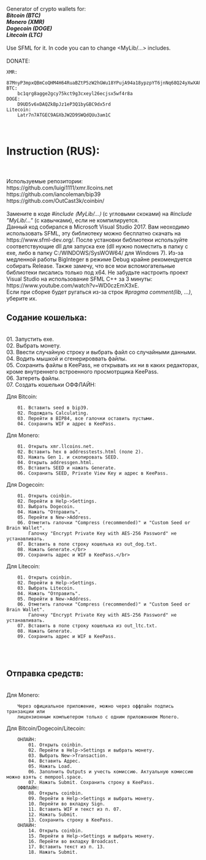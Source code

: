 Generator of crypto wallets for:<br/>
<b><i>Bitcoin (BTC)</i></b><br/>
<b><i>Monero (XMR)</i></b><br/>
<b><i>Dogecoin (DOGE)</i></b><br/>
<b><i>Litecoin (LTC)</i></b><br/>
<br/>
Use SFML for it. In code you can to change <MyLib/...> includes.<br/>
<br/>
DONATE:<br/>

	XMR:
		87MnyP3mpxQBmCoQHM4H64RuaBZtP5zW2hGWu18YPujA94a18ypzpYT6jnNq68Q24yXwXAFDG2Vi91AgLNC76uEcR5WMoRp
	BTC:
		bc1qrg8agge2gcy75kct9g3cxeyl26ecjsx5wf4r8a
	DOGE:
		D9UD5v6xDAQZkBpJz1eP3Q1byGBC9dx5rd
	Litecoin:
		Latr7n7ATGEC9AGXbJW2D9SWQdQUu3am1C
<br/>
<h1>Instruction (RUS):</h1><br/>
</br>
  Используемые репозитории:<br/>
        https://github.com/luigi1111/xmr.llcoins.net<br/>
        https://github.com/iancoleman/bip39<br/>
        https://github.com/OutCast3k/coinbin/<br/>
</br>
Замените в коде <i>#include &lang;MyLib/...&rang;</i> (с угловыми скоками) на <i>#include "MyLib/..."</i> (с кавычками), если не компилируется.</br>
Данный код собирался в Microsoft Visual Studio 2017. Вам неоходимо использовать SFML, эту библиотеку можно бесплатно скачать на https://www.sfml-dev.org/. После установки библиотеки используйте соответствующие dll для запуска exe (dll нужно поместить в папку с exe, либо в папку C:/WINDOWS/SysWOW64/ для Windows 7). Из-за медленной работы BigInteger в режиме Debug крайне рекомендуется собирать Release. Также замечу, что все мои вспомогательные библиотеки писались только под x64. Не забудьте настроить проект Visual Studio на использование SFML C++ за 3 минуты: https://www.youtube.com/watch?v=WD0czEmX3xE.<br/>
Если при сборке будет ругаться из-за строк <i>#pragma comment(lib, ...)</i>, уберите их.
</br>
<h2>Содание кошелька:</h2><br/>
01. Запустить exe.<br/>
02. Выбрать монету.<br/>
03. Ввести случайную строку и выбрать файл со случайными данными.<br/>
04. Водить мышкой и сгенерироввать файлы.<br/>
05. Сохранить файлы в KeePass, не открывать их ни в каких редакторах, кроме внутреннего встроенного просмотрщика KeePass.<br/>
06. Затереть файлы.<br/>
07. Создать кошельки ОФФЛАЙН:<br/>

  Для Bitcoin:<br/>
    
        01. Вставить seed в bip39.
        02. Подождать Calculating.
        03. Перейти в BIP84, все галочки оставить пустыми.
        04. Сохранить WIF и адрес в KeePass.
        
  Для Monero:<br/>
  
        01. Открыть xmr.llcoins.net.
        02. Вставить hex в addresstests.html (поле 2).
        03. Нажать Gen 1. и скопировать SEED.
        04. Открыть addressgen.html.
        05. Вставить SEED и нажать Generate.
        06. Сохранить SEED, Private View Key и адрес в KeePass.
        
  Для Dogecoin:<br/>
  
        01. Открыть coinbin.
        02. Перейти в Help->Settings.
        03. Выбрать Dogecoin.
        04. Нажать "Отправить".
        05. Перейти в New->Address.
        06. Отметить галочки "Compress (recommended)" и "Custom Seed or Brain Wallet".
            Галочку "Encrypt Private Key with AES-256 Password" не устанавливать.
        07. Вставить в поле строку кошелька из out_dog.txt.
        08. Нажать Generate.</br>
        09. Сохранить адрес и WIF в KeePass.</br>
        
  Для Litecoin:<br/>
  
        01. Открыть coinbin.
        02. Перейти в Help->Settings.
        03. Выбрать Litecoin.
        04. Нажать "Отправить".
        05. Перейти в New->Address.
        06. Отметить галочки "Compress (recommended)" и "Custom Seed or Brain Wallet".
            Галочку "Encrypt Private Key with AES-256 Password" не устанавливать.
        07. Вставить в поле строку кошелька из out_ltc.txt.
        08. Нажать Generate.
        09. Сохранить адрес и WIF в KeePass.
<br/>
<br/>
<h2>Отправка средств:</h2><br/>
  Для Monero:<br/>
    
        Через официальное приложение, можно через оффлайн подпись транзакции или
        лицензионным компьютером только с одним приложением Monero.
      
  Для Bitcoin/Dogecoin/Litecoin:<br/>
    
        ОНЛАЙН:
            01. Открыть coinbin.
            02. Перейти в Help->Settings и выбрать монету.
            03. Выбрать New->Transaction.
            04. Вставить Адрес.
            05. Нажать Load.
            06. Заполнить Outputs и учесть комиссию. Актуальную комиссию можно взять с mempool.space.
            07. Нажать Submit. Сохранить строку в KeePass.
        ОФФЛАЙН:
            08. Открыть coinbin.
            09. Перейти в Help->Settings и выбрать монету.
            10. Перейти во вкладку Sign.
            11. Вставить WIF и текст из п. 07.
            12. Нажать Submit.
            13. Сохранить строку в KeePass.
        ОНЛАЙН:
            14. Открыть coinbin.
            15. Перейти в Help->Settings и выбрать монету.
            16. Перейти во вкладку Broadcast.
            17. Вставить текст из п. 13.
            18. Нажать Submit.
